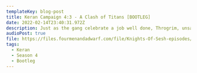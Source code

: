 ```yaml
---
templateKey: blog-post
title: Keran Campaign 4:3 - A Clash of Titans [BOOTLEG]
date: 2022-02-14T23:40:31.972Z
description: Just as the gang celebrate a job well done, Throgrim, unsatisfied with the quality of the opponents thus far, lays down the gauntlet to the arena champion Lagdush. Will the half-orc prove his worth? Or has he bitten off more than he can chew?
audioPost: true
file: https://files.fourmenandadwarf.com/file/Knights-Of-Sesh-episodes/Season_4/Keran-56-BOOTLEG.mp3
tags:
  - Keran
  - Season 4
  - Bootleg
---
```

